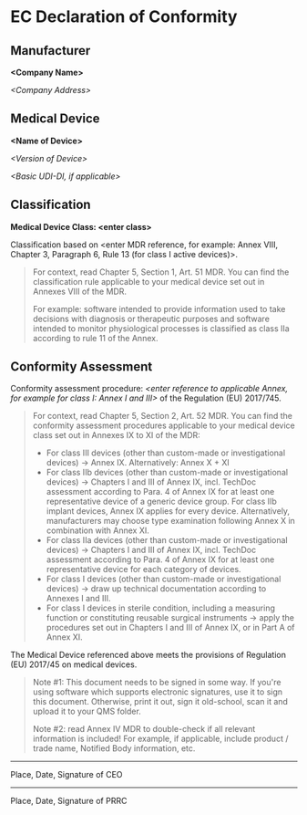 # EC Declaration of Conformity

## Manufacturer

**\<Company Name\>**

*\<Company Address\>*

## Medical Device

**\<Name of Device\>**

*\<Version of Device\>*

*\<Basic UDI-DI, if applicable>*

## Classification

**Medical Device Class: \<enter class\>**

Classification based on \<enter MDR reference, for example: Annex VIII, Chapter 3, Paragraph 6, Rule 13 (for
class I active devices)\>.

> For context, read Chapter 5, Section 1, Art. 51 MDR. You can find the classification rule applicable to your
> medical device set out in Annexes VIII of the MDR.
>
> For example: software intended to provide information used to take decisions with diagnosis or therapeutic
> purposes and software intended to monitor physiological processes is classified as class IIa according to
> rule 11 of the Annex.

## Conformity Assessment

Conformity assessment procedure: *\<enter reference to applicable Annex, for example for class I: Annex I and
III\>* of the Regulation (EU) 2017/745.

> For context, read Chapter 5, Section 2, Art. 52 MDR. You can find the conformity assessment procedures
> applicable to your medical device class set out in Annexes IX to XI of the MDR:
>
> * For class III devices (other than custom-made or investigational devices) -> Annex IX. Alternatively:
>   Annex X + XI
> * For class IIb devices (other than custom-made or investigational devices) -> Chapters I and III of Annex
>   IX, incl. TechDoc assessment according to Para. 4 of Annex IX for at least one representative device of a
>   generic device group. For class IIb implant devices, Annex IX applies for every device. Alternatively,
>   manufacturers may choose type examination following Annex X in combination with Annex XI.
> * For class IIa devices (other than custom-made or investigational devices) -> Chapters I and III of Annex
>   IX, incl. TechDoc assessment according to Para. 4 of Annex IX for at least one representative device for
>   each category of devices.
> * For class I devices (other than custom-made or investigational devices) -> draw up technical documentation
>   according to Annexes I and III.
> * For class I devices in sterile condition, including a measuring function or constituting reusable surgical
>   instruments -> apply the procedures set out in Chapters I and III of Annex IX, or in Part A of Annex XI.

The Medical Device referenced above meets the provisions of Regulation (EU) 2017/45 on medical devices.

> Note #1: This document needs to be signed in some way. If you're using software which supports electronic
> signatures, use it to sign this document. Otherwise, print it out, sign it old-school, scan it and upload it
> to your QMS folder.
>
> Note #2: read Annex IV MDR to double-check if all relevant information is included! For example, if
> applicable, include product / trade name, Notified Body information, etc.

---

Place, Date, Signature of CEO

---

Place, Date, Signature of PRRC
